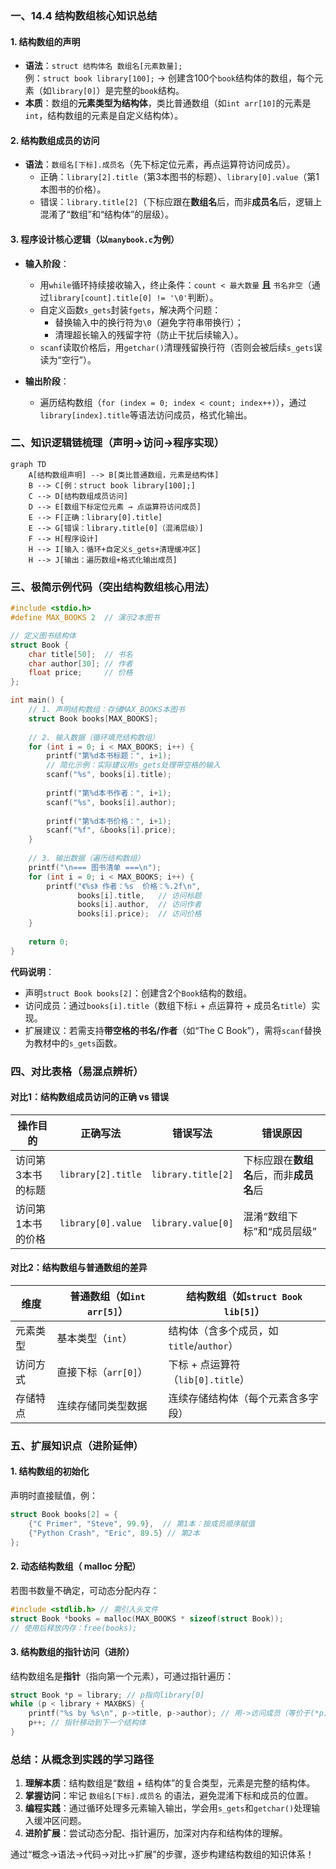 ### 一、14.4 结构数组核心知识总结  
#### 1. 结构数组的声明  
- **语法**：`struct 结构体名 数组名[元素数量];`  
  例：`struct book library[100];` → 创建含100个`book`结构体的数组，每个元素（如`library[0]`）是完整的`book`结构。  
- **本质**：数组的**元素类型为结构体**，类比普通数组（如`int arr[10]`的元素是`int`，结构数组的元素是自定义结构体）。  


#### 2. 结构数组成员的访问  
- **语法**：`数组名[下标].成员名`（先下标定位元素，再点运算符访问成员）。  
  - 正确：`library[2].title`（第3本图书的标题）、`library[0].value`（第1本图书的价格）。  
  - 错误：`library.title[2]`（下标应跟在**数组名**后，而非**成员名**后，逻辑上混淆了“数组”和“结构体”的层级）。  


#### 3. 程序设计核心逻辑（以`manybook.c`为例）  
- **输入阶段**：  
  - 用`while`循环持续接收输入，终止条件：`count < 最大数量` **且** `书名非空`（通过`library[count].title[0] != '\0'`判断）。  
  - 自定义函数`s_gets`封装`fgets`，解决两个问题：  
    - 替换输入中的换行符为`\0`（避免字符串带换行）；  
    - 清理超长输入的残留字符（防止干扰后续输入）。  
  - `scanf`读取价格后，用`getchar()`清理残留换行符（否则会被后续`s_gets`误读为“空行”）。  

- **输出阶段**：  
  - 遍历结构数组（`for (index = 0; index < count; index++)`），通过`library[index].title`等语法访问成员，格式化输出。  




### 二、知识逻辑链梳理（声明→访问→程序实现）  
```mermaid
graph TD
    A[结构数组声明] --> B[类比普通数组，元素是结构体]
    B --> C[例：struct book library[100];]
    C --> D[结构数组成员访问]
    D --> E[数组下标定位元素 → 点运算符访问成员]
    E --> F[正确：library[0].title]
    E --> G[错误：library.title[0]（混淆层级）]
    F --> H[程序设计]
    H --> I[输入：循环+自定义s_gets+清理缓冲区]
    H --> J[输出：遍历数组+格式化输出成员]
```  




### 三、极简示例代码（突出结构数组核心用法）  
```c
#include <stdio.h>
#define MAX_BOOKS 2  // 演示2本图书

// 定义图书结构体
struct Book {
    char title[50];  // 书名
    char author[30]; // 作者
    float price;     // 价格
};

int main() {
    // 1. 声明结构数组：存储MAX_BOOKS本图书
    struct Book books[MAX_BOOKS];
    
    // 2. 输入数据（循环填充结构数组）
    for (int i = 0; i < MAX_BOOKS; i++) {
        printf("第%d本书标题：", i+1);
        // 简化示例：实际建议用s_gets处理带空格的输入
        scanf("%s", books[i].title);  
        
        printf("第%d本书作者：", i+1);
        scanf("%s", books[i].author);  
        
        printf("第%d本书价格：", i+1);
        scanf("%f", &books[i].price);  
    }
    
    // 3. 输出数据（遍历结构数组）
    printf("\n=== 图书清单 ===\n");
    for (int i = 0; i < MAX_BOOKS; i++) {
        printf("《%s》 作者：%s  价格：%.2f\n", 
               books[i].title,   // 访问标题
               books[i].author,  // 访问作者
               books[i].price);  // 访问价格
    }
    
    return 0;
}
```  
**代码说明**：  
- 声明`struct Book books[2]`：创建含2个`Book`结构的数组。  
- 访问成员：通过`books[i].title`（数组下标`i` + 点运算符 + 成员名`title`）实现。  
- 扩展建议：若需支持**带空格的书名/作者**（如“The C Book”），需将`scanf`替换为教材中的`s_gets`函数。  




### 四、对比表格（易混点辨析）  
#### 对比1：结构数组成员访问的正确 vs 错误  
| 操作目的          | 正确写法               | 错误写法               | 错误原因                     |  
|-------------------|------------------------|------------------------|------------------------------|  
| 访问第3本书的标题 | `library[2].title`     | `library.title[2]`     | 下标应跟在**数组名**后，而非**成员名**后 |  
| 访问第1本书的价格 | `library[0].value`     | `library.value[0]`     | 混淆“数组下标”和“成员层级”   |  


#### 对比2：结构数组与普通数组的差异  
| 维度          | 普通数组（如`int arr[5]`） | 结构数组（如`struct Book lib[5]`） |  
|---------------|---------------------------|-------------------------------------|  
| 元素类型      | 基本类型（`int`）         | 结构体（含多个成员，如`title`/`author`） |  
| 访问方式      | 直接下标（`arr[0]`）      | 下标 + 点运算符（`lib[0].title`）   |  
| 存储特点      | 连续存储同类型数据        | 连续存储结构体（每个元素含多字段）  |  




### 五、扩展知识点（进阶延伸）  
#### 1. 结构数组的初始化  
声明时直接赋值，例：  
```c
struct Book books[2] = {
    {"C Primer", "Steve", 99.9},  // 第1本：按成员顺序赋值
    {"Python Crash", "Eric", 89.5} // 第2本
};
```  


#### 2. 动态结构数组（ malloc 分配）  
若图书数量不确定，可动态分配内存：  
```c
#include <stdlib.h> // 需引入头文件
struct Book *books = malloc(MAX_BOOKS * sizeof(struct Book));
// 使用后释放内存：free(books);
```  


#### 3. 结构数组的指针访问（进阶）  
结构数组名是**指针**（指向第一个元素），可通过指针遍历：  
```c
struct Book *p = library; // p指向library[0]
while (p < library + MAXBKS) {
    printf("%s by %s\n", p->title, p->author); // 用->访问成员（等价于(*p).title）
    p++; // 指针移动到下一个结构体
}
```  




### 总结：从概念到实践的学习路径  
1. **理解本质**：结构数组是“数组 + 结构体”的复合类型，元素是完整的结构体。  
2. **掌握访问**：牢记 `数组名[下标].成员名` 的语法，避免混淆下标和成员的位置。  
3. **编程实践**：通过循环处理多元素输入输出，学会用`s_gets`和`getchar()`处理输入缓冲区问题。  
4. **进阶扩展**：尝试动态分配、指针遍历，加深对内存和结构体的理解。  

通过“概念→语法→代码→对比→扩展”的步骤，逐步构建结构数组的知识体系！